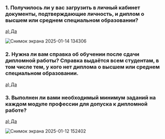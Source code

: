### 1. Получилось ли у вас загрузить в личный кабинет документы, подтверждающие личность, и диплом о высшем или среднем специальном образовании?

<ins> а) Да </ins>


![Снимок экрана 2025-01-14 134306](https://github.com/user-attachments/assets/3cc69530-0493-402e-9165-f83115e02452)

### 2. Нужна ли вам справка об обучении после сдачи дипломной работы? Справка выдаётся всем студентам, в том числе тем, у кого нет диплома о высшем или среднем специальном образовании.
<ins> а) Да </ins>


### 3. Выполнен ли вами необходимый минимум заданий на каждом модуле профессии для допуска к дипломной работе?
<ins> а) Да </ins>


![Снимок экрана 2025-01-12 152402](https://github.com/user-attachments/assets/f46196a3-ffaa-4952-a7e4-b419598d5cc4)

